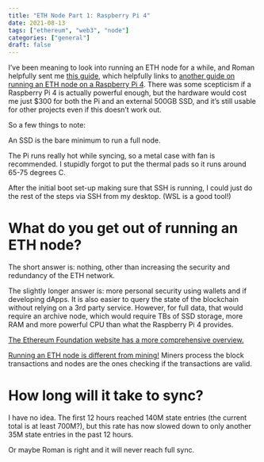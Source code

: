 ```yaml
---
title: "ETH Node Part 1: Raspberry Pi 4"
date: 2021-08-13
tags: ["ethereum", "web3", "node"]
categories: ["general"]
draft: false
---
```


I’ve been meaning to look into running an ETH node for a while, and Roman helpfully sent me [this guide](https://medium.com/@JustinMLeroux/running-ethereum-full-nodes-a-guide-for-the-barely-motivated-a8a13e7a0d31), which helpfully links to [another guide on running an ETH node on a Raspberry Pi 4](https://kauri.io/#communities/Ethereum%20Node%20Runners/running-an-ethereum-full-node-on-a-raspberrypi-4-/). There was some scepticism if a Raspberry Pi 4 is actually powerful enough, but the hardware would cost me just $300 for both the Pi and an external 500GB SSD, and it’s still usable for other projects even if this doesn’t work out.

So a few things to note:

An SSD is the bare minimum to run a full node.

The Pi runs really hot while syncing, so a metal case with fan is recommended. I stupidly forgot to put the thermal pads so it runs around 65-75 degrees C.

After the initial boot set-up making sure that SSH is running, I could just do the rest of the steps via SSH from my desktop. (WSL is a good tool!)

# What do you get out of running an ETH node?
The short answer is: nothing, other than increasing the security and redundancy of the ETH network.

The slightly longer answer is: more personal security using wallets and if developing dApps. It is also easier to query the state of the blockchain without relying on a 3rd party service. However, for full data, that would require an archive node, which would require TBs of SSD storage, more RAM and more powerful CPU than what the Raspberry Pi 4 provides.

[The Ethereum Foundation website has a more comprehensive overview.](https://ethereum.org/en/developers/docs/nodes-and-clients/)

[Running an ETH node is different from mining!](https://bitcoin.stackexchange.com/questions/59220/what-is-the-difference-between-a-miner-and-a-full-node) Miners process the block transactions and nodes are the ones checking if the transactions are valid.

# How long will it take to sync?
I have no idea. The first 12 hours reached 140M state entries (the current total is at least 700M?), but this rate has now slowed down to only another 35M state entries in the past 12 hours.

Or maybe Roman is right and it will never reach full sync.